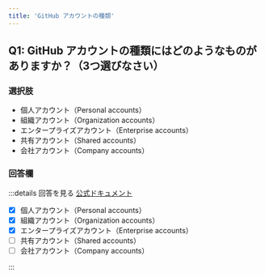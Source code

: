 ```yaml
---
title: 'GitHub アカウントの種類'
---
```


## Q1: GitHub アカウントの種類にはどのようなものがありますか？（3つ選びなさい）
### 選択肢

- 個人アカウント（Personal accounts）
- 組織アカウント（Organization accounts）
- エンタープライズアカウント（Enterprise accounts）
- 共有アカウント（Shared accounts）
- 会社アカウント（Company accounts）

### 回答欄

:::details 回答を見る
[公式ドキュメント](https://docs.github.com/ja/get-started/learning-about-github/types-of-github-accounts)

- [x] 個人アカウント（Personal accounts）
- [x] 組織アカウント（Organization accounts）
- [x] エンタープライズアカウント（Enterprise accounts）
- [ ] 共有アカウント（Shared accounts）
- [ ] 会社アカウント（Company accounts）

:::
